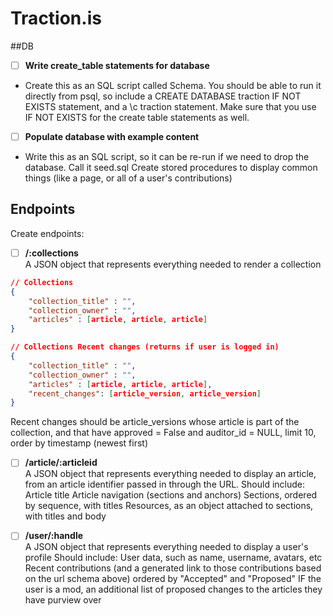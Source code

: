 # Traction.is

##DB

- [ ] **Write create_table statements for database**  
- Create this as an SQL script called Schema. You should be able to run it directly from psql, so include a CREATE DATABASE traction IF NOT EXISTS statement, and a \c traction statement. Make sure that you use IF NOT EXISTS for the create table statements as well.   

- [ ] **Populate database with example content**  
- Write this as an SQL script, so it can be re-run if we need to drop the database. Call it seed.sql
Create stored procedures to display common things (like a page, or all of a user's contributions)  

## Endpoints
Create endpoints:

- [ ] **/:collections**  
	A JSON object that represents everything needed to render a collection
	
```json
// Collections
{
	"collection_title" : "",
	"collection_owner" : "",
	"articles" : [article, article, article]
}
```

```json
// Collections Recent changes (returns if user is logged in)
{
	"collection_title" : "",
	"collection_owner" : "",
	"articles" : [article, article, article],
	"recent_changes": [article_version, article_version]
}
```

Recent changes should be article_versions whose article is part of the collection, and that have approved = False and auditor_id = NULL, limit 10, order by timestamp (newest first)

- [ ] **/article/:articleid**  
	A JSON object that represents everything needed to display an article, from an article identifier passed in through the URL.
	Should include:
		Article title
		Article navigation (sections and anchors)
		Sections, ordered by sequence, with titles
		Resources, as an object attached to sections, with titles and body

- [ ] **/user/:handle**  
	A JSON object that represents everything needed to display a user's profile
	Should include:
		User data, such as name, username, avatars, etc
		Recent contributions (and a generated link to those contributions based on the url schema above) ordered by "Accepted" and "Proposed"
		IF the user is a mod, an additional list of proposed changes to the articles they have purview over





